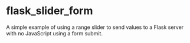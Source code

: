 # flask_slider_form
A simple example of using a range slider to send values to a Flask server with no JavaScript using a form submit.
